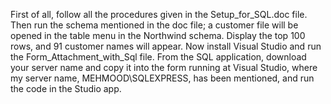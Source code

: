 First of all, follow all the procedures given in the Setup_for_SQL.doc file. Then run the schema mentioned in the doc file; a customer file will be opened in the table menu in the Northwind schema. Display the top 100 rows, and 91 customer names will appear.
Now install Visual Studio and run the Form_Attachment_with_Sql file. From the SQL application, download your server name and copy it into the form running at Visual Studio, where my server name, MEHMOOD\SQLEXPRESS, has been mentioned, and run the code in the Studio app.
